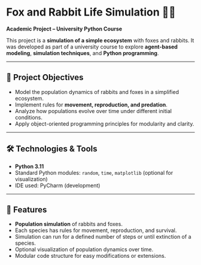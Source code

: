 # Fox and Rabbit Life Simulation 🦊🐇

**Academic Project – University Python Course**  

This project is a **simulation of a simple ecosystem** with foxes and rabbits. It was developed as part of a university course to explore **agent-based modeling**, **simulation techniques**, and **Python programming**.

---

## 🎯 Project Objectives

- Model the population dynamics of rabbits and foxes in a simplified ecosystem.  
- Implement rules for **movement, reproduction, and predation**.  
- Analyze how populations evolve over time under different initial conditions.  
- Apply object-oriented programming principles for modularity and clarity.  

---

## 🛠 Technologies & Tools

- **Python 3.11**  
- Standard Python modules: `random`, `time`, `matplotlib` (optional for visualization)  
- IDE used: PyCharm (development)  

---

## 📝 Features

- **Population simulation** of rabbits and foxes.  
- Each species has rules for movement, reproduction, and survival.  
- Simulation can run for a defined number of steps or until extinction of a species.  
- Optional visualization of population dynamics over time.  
- Modular code structure for easy modifications or extensions.  

